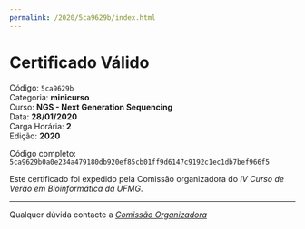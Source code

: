 ```yaml
---
permalink: /2020/5ca9629b/index.html
---
```


# Certificado Válido

Código: `5ca9629b`<br>
Categoria: **minicurso**<br>
Curso: **NGS - Next Generation Sequencing**<br>
Data: **28/01/2020**<br>
Carga Horária: **2**<br>
Edição: **2020**<br>


Código completo: `5ca9629b0a0e234a479180db920ef85cb01ff9d6147c9192c1ec1db7bef966f5`


Este certificado foi expedido pela Comissão organizadora do *IV Curso de Verão em Bioinformática da UFMG*.

----

Qualquer dúvida contacte a [_Comissão Organizadora_](<mailto:cursobioinfoufmg@gmail.com$subject=[Certificados]>)

